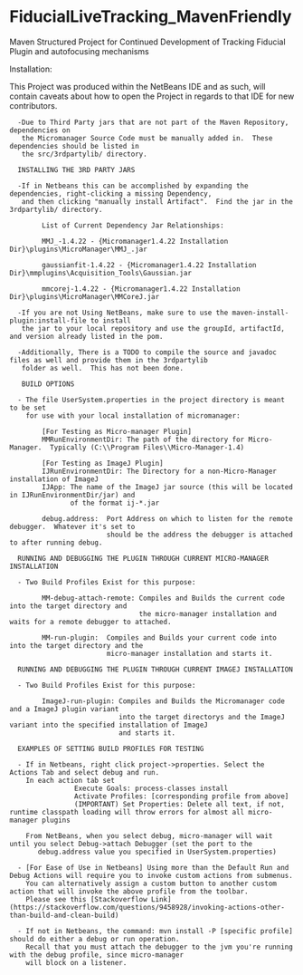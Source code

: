 # FiducialLiveTracking_MavenFriendly
Maven Structured Project for Continued Development of Tracking Fiducial Plugin and autofocusing mechanisms

Installation:

  This Project was produced within the NetBeans IDE and as such, will contain caveats about 
how to open the Project in regards to that IDE for new contributors.

      -Due to Third Party jars that are not part of the Maven Repository, dependencies on 
       the Micromanager Source Code must be manually added in.  These dependencies should be listed in
       the src/3rdpartylib/ directory.

      INSTALLING THE 3RD PARTY JARS

      -If in Netbeans this can be accomplished by expanding the dependencies, right-clicking a missing Dependency, 
       and then clicking "manually install Artifact".  Find the jar in the 3rdpartylib/ directory.

            List of Current Dependency Jar Relationships:

            MMJ_-1.4.22 - {Micromanager1.4.22 Installation Dir}\plugins\MicroManager\MMJ_.jar

            gaussianfit-1.4.22 - {Micromanager1.4.22 Installation Dir}\mmplugins\Acquisition_Tools\Gaussian.jar

            mmcorej-1.4.22 - {Micromanager1.4.22 Installation Dir}\plugins\MicroManager\MMCoreJ.jar

      -If you are not Using NetBeans, make sure to use the maven-install-plugin:install-file to install 
       the jar to your local repository and use the groupId, artifactId, and version already listed in the pom.

      -Additionally, There is a TODO to compile the source and javadoc files as well and provide them in the 3rdpartylib
       folder as well.  This has not been done.

       BUILD OPTIONS

      - The file UserSystem.properties in the project directory is meant to be set 
        for use with your local installation of micromanager:

            [For Testing as Micro-manager Plugin]
            MMRunEnvironmentDir: The path of the directory for Micro-Manager.  Typically (C:\\Program Files\\Micro-Manager-1.4)

            [For Testing as ImageJ Plugin]
            IJRunEnvironmentDir: The Directory for a non-Micro-Manager installation of ImageJ 
            IJApp: The name of the ImageJ jar source (this will be located in IJRunEnvironmentDir/jar) and
                   of the format ij-*.jar

            debug.address:  Port Address on which to listen for the remote debugger.  Whatever it's set to
                            should be the address the debugger is attached to after running debug.

      RUNNING AND DEBUGGING THE PLUGIN THROUGH CURRENT MICRO-MANAGER INSTALLATION

      - Two Build Profiles Exist for this purpose:

            MM-debug-attach-remote: Compiles and Builds the current code into the target directory and
                                    the micro-manager installation and waits for a remote debugger to attached.

            MM-run-plugin:  Compiles and Builds your current code into into the target directory and the
                            micro-manager installation and starts it.

      RUNNING AND DEBUGGING THE PLUGIN THROUGH CURRENT IMAGEJ INSTALLATION

      - Two Build Profiles Exist for this purpose:

            ImageJ-run-plugin: Compiles and Builds the Micromanager code and a ImageJ plugin variant
                               into the target directorys and the ImageJ variant into the specified installation of ImageJ
                               and starts it.

      EXAMPLES OF SETTING BUILD PROFILES FOR TESTING

      - If in Netbeans, right click project->properties. Select the Actions Tab and select debug and run.
        In each action tab set 
                    Execute Goals: process-classes install
                    Activate Profiles: [corresponding profile from above]
                    (IMPORTANT) Set Properties: Delete all text, if not, runtime classpath loading will throw errors for almost all micro-manager plugins

        From NetBeans, when you select debug, micro-manager will wait until you select Debug->attach Debugger (set the port to the 
           debug.address value you specified in UserSystem.properties)

      - [For Ease of Use in Netbeans] Using more than the Default Run and Debug Actions will require you to invoke custom actions from submenus.
        You can alternatively assign a custom button to another custom action that will invoke the above profile from the toolbar.
        Please see this [Stackoverflow Link](https://stackoverflow.com/questions/9458928/invoking-actions-other-than-build-and-clean-build) 

      - If not in Netbeans, the command: mvn install -P [specific profile] should do either a debug or run operation.
        Recall that you must attach the debugger to the jvm you're running with the debug profile, since micro-manager
        will block on a listener.




